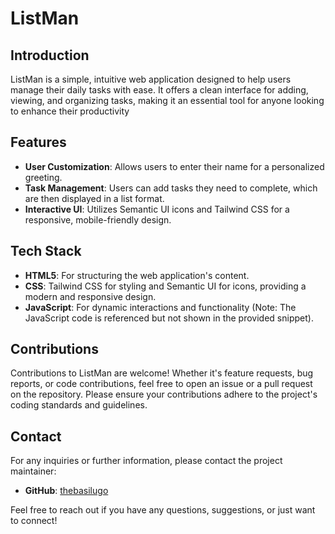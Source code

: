 # ListMan

## Introduction

ListMan is a simple, intuitive web application designed to help users manage their daily tasks with ease. It offers a clean interface for adding, viewing, and organizing tasks, making it an essential tool for anyone looking to enhance their productivity

## Features

- **User Customization**: Allows users to enter their name for a personalized greeting.
- **Task Management**: Users can add tasks they need to complete, which are then displayed in a list format.
- **Interactive UI**: Utilizes Semantic UI icons and Tailwind CSS for a responsive, mobile-friendly design.

## Tech Stack

- **HTML5**: For structuring the web application's content.
- **CSS**: Tailwind CSS for styling and Semantic UI for icons, providing a modern and responsive design.
- **JavaScript**: For dynamic interactions and functionality (Note: The JavaScript code is referenced but not shown in the provided snippet).

## Contributions

Contributions to ListMan are welcome! Whether it's feature requests, bug reports, or code contributions, feel free to open an issue or a pull request on the repository. Please ensure your contributions adhere to the project's coding standards and guidelines.

## Contact

For any inquiries or further information, please contact the project maintainer:

- **GitHub**: [thebasilugo](https://github.com/thebasilugo)
<!-- - **Portfolio**: [https://thebasilugo.github.io/portfolio](https://thebasilugo.github.io/portfolio) -->

Feel free to reach out if you have any questions, suggestions, or just want to connect!
